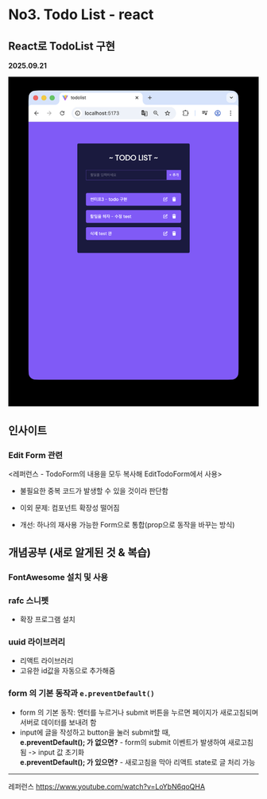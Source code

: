 # No3. Todo List - react

## React로 TodoList 구현

**2025.09.21**

![alt text](image.png)

## 인사이트

### Edit Form 관련

<레퍼런스 - TodoForm의 내용을 모두 복사해 EditTodoForm에서 사용>

- 불필요한 중복 코드가 발생할 수 있을 것이라 판단함
- 이외 문제: 컴포넌트 확장성 떨어짐

- 개선: 하나의 재사용 가능한 Form으로 통합(prop으로 동작을 바꾸는 방식)

## 개념공부 (새로 알게된 것 & 복습)

### FontAwesome 설치 및 사용

### rafc 스니펫

- 확장 프로그램 설치

### uuid 라이브러리

- 리액트 라이브러리
- 고유한 id값을 자동으로 추가해줌

### form 의 기본 동작과 `e.preventDefault()`

- form 의 기본 동작: 엔터를 누르거나 submit 버튼을 누르면 페이지가 새로고침되며 서버로 데이터를 보내려 함
- input에 글을 작성하고 button을 눌러 submit할 때, <br>
  **e.preventDefault(); 가 없으면?** - form의 submit 이벤트가 발생하여 새로고침 됨 -> input 값 초기화 <br>
  **e.preventDefault(); 가 있으면?** - 새로고침을 막아 리액트 state로 글 처리 가능

---

레퍼런스
https://www.youtube.com/watch?v=LoYbN6qoQHA

